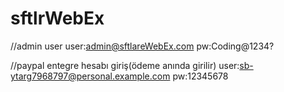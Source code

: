 # sftlrWebEx

//admin user
user:admin@sftlareWebEx.com
pw:Coding@1234?

//paypal entegre hesabı giriş(ödeme anında girilir)
user:sb-ytarg7968797@personal.example.com
pw:12345678
